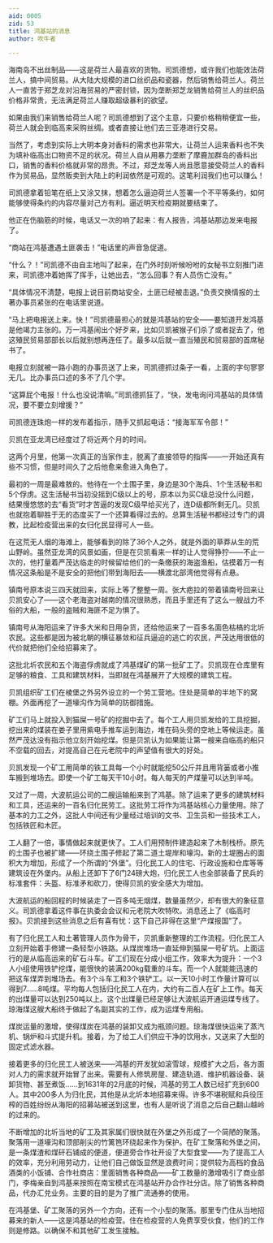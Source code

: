 ```yaml
---
aid: 0005
zid: 53
title: 鸿基站的消息
author: 吹牛者

---
```




  海南岛不出丝制品——这是荷兰人最喜欢的货物。司凯德想，或许我们也能效法荷兰人，搞中间贸易。从大陆大规模的进口丝织品和瓷器，然后销售给荷兰人。荷兰人一直苦于郑芝龙对沿海贸易的严密封锁，因为垄断郑芝龙销售给荷兰人的丝织品价格非常贵，无法满足荷兰人赚取超级暴利的欲望。

  如果由我们来销售给荷兰人呢？司凯德想到了这个主意，只要价格稍稍便宜一些，荷兰人就会到临高来采购丝绸。或者直接让他们去三亚港进行交易。

  当然了，考虑到实际上大明本身对香料的需求也非常大，让荷兰人运来香料也不失为填补临高出口物资不足的状况。荷兰人自从用暴力垄断了摩鹿加群岛的香料出口，销售的香料价格就非常的昂贵。不过，郑芝龙等人尚且愿意接受荷兰人的香料作为贸易品，显然贩卖到大陆上的利润依然是可观的。这笔利润我们也可以赚么！

  司凯德拿着铅笔在纸上又涂又抹，想着怎么逼迫荷兰人签署一个不平等条约，如何能够使得条约的内容尽量对己方有利。逼近明天检疫期就要结束了。

  他正在伤脑筋的时候，电话又一次的响了起来：有人报告，鸿基站那边发来电报了。

  “商站在鸿基遭遇土匪袭击！”电话里的声音急促道。

  “什么？！”司凯德不由自主地叫了起来，在门外时刻听候吩咐的女秘书立刻推门进来，司凯德冲着她挥了挥手，让她出去，“怎么回事？有人员伤亡没有。”

  “具体情况不清楚，电报上说目前商站安全，土匪已经被击退。”负责交换情报的土著办事员紧张的在电话里说道。

  “马上把电报送上来。快！”司凯德最担心的就是鸿基站的安全——要知道开发鸿基是他竭力主张的。万一鸿基闹出个好歹来，比如贝凯被猴子们杀了或者捉去了，他这殖民贸易部部长以后就别想再连任了。最多以后就一直当殖民和贸易部的首席秘书了。

  电报立刻就被一路小跑的办事员送了上来，司凯德抓过条子一看，上面的字句寥寥无几。比办事员口述的多不了几个字。

  “这算屁个电报！什么也没说清嘛。”司凯德抓狂了，“快，发电询问鸿基站的具体情况，要不要立刻增援？”

  司凯德连珠炮一样的发布着指示，随手又抓起电话：“接海军军令部！”

  贝凯在亚龙湾已经度过了将近两个月的时间。

  这两个月里，他第一次真正的当家作主，脱离了直接领导的指挥——一开始还真有些不习惯，但是时间久了之后他愈来愈进入角色了。

  最初的一周是最难敖的。他待在一个土围子里，身边是30个海兵、1个生活秘书和5个俘虏。这生活秘书当初没摇到C级以上的号，原本以为买C级总没什么问题，结果慢悠悠的去“看货”时才苦逼的发现C级早给买光了，连D级都所剩无几。贝凯也就抱着聊胜于无的态度买了一个还算看得过去的。总算生活秘书都经过专门的调教，比起检疫营出来的女归化民显得可人一些。

  在这荒无人烟的海滩上，能够看到的除了36个人之外，就是外面的草莽从生的荒山野岭。虽然亚龙湾的风景如画，但是在贝凯看来一样的让人觉得狰狞——不止一次的，他打量着严茂达临走的时候留给他们的一条缴获的海盗渔船，估摸着万一有情况这条船是不是安全的把他们带到海阳去——横渡北部湾他觉得有点悬。

  镇南号原本说三四天就回来，实际上等了整整一周。张大疤拉的带着镇南号回来让贝凯安心了——这个老海盗对越南的情况很熟悉，而且手里还有了这么一艘战力不俗的大船，一般的盗贼和海匪不足为惧了。

  镇南号从海阳运来了许多大米和日用杂货，还给他运来了一百多名面色枯槁的北圻农民。这些都是因为被北朝的横征暴敛和征兵逼迫的逃亡的农民，严茂达用很低的代价就把他们全给招募来了。

  这批北圻农民和五个海盗俘虏就成了鸿基煤矿的第一批矿工了。贝凯现在仓库里有足够的粮食、工具和建筑材料，当即就在鸿基展开了大规模的建筑工程。

  贝凯组织矿工们在棱堡之外另外设立的一个劳工营地。住处是简单的半地下的窝棚。外面再挖了一道壕沟作为简单的防御措施。

  矿工们马上就投入到猫屎一号矿的挖掘中去了。每个工人用贝凯发给的工具挖掘，挖出来的煤装在娄子里用紫电手推车运到海边，堆在码头旁的空地上等候运走。虽然严茂达没有指示他立刻开始挖煤。但是贝凯认为如果能让第一艘来自临高的船只不空载的回去，对提高自己在元老院中的声望值有很大的好处。

  贝凯发现一个矿工用简单的铁工具每一个小时就能挖50公斤并且用背篓或者小推车搬到堆场去。即使一个矿工每天干10小时。每人每天的产煤量可以达到半吨。

  又过了一周，大波航运公司的二艘运输船来到了鸿基。除了运来了更多的建筑材料和工具，还运来的一百名归化民劳工。这批劳工将作为鸿基站核心力量使用。除了基本的力工之外，这批人中间还有少量经过培训的文书、卫生员和一些技术工人，包括铁匠和木匠。

  工人翻了一倍，事情做起来就更快了。工人们用预制件建造起来了木制栈桥。原先的土围子也被扩建——环绕土围子修起了第二道土堤岸和壕沟。新的土堤圈占的面积大为增加，形成了一个所谓的“外堡”。归化民工人的住宅、行政设施和仓库等等建筑设在外堡内。从船上还卸下了6门24磅大炮，归化民工人也全部装备了民兵的标准套件：头盔、标准矛和砍刀，使得贝凯的安全感大为增加。

  大波航运的船回程的时候装走了一百多吨无烟煤，数量虽然少，却有很大的象征意义。司凯德拿着这件事在执委会会议和元老院大吹特吹。消息还上了《临高时报》。贝凯接到这些消息之后有喜有忧：这下自己非得在这里“产煤报国”了。

  有了归化民工人和土著管理人员作为骨干，贝凯重新整理的工作流程。归化民工人立刻开始着手修建一条轻型小铁路。从煤炭堆场一直延伸到猫屎一号矿坑。上面运行的是从临高运来的矿石斗车。矿工们现在分成小组工作，效率大为提升：一个3人小组使用铁铲挖煤，能很快的装满200kg载重的斗车。而一个人就能能迅速的把这车煤弄到堆场去。有3个斗车工和3个铁铲工。以一天10小时工作量计算可以得到7……8吨煤。平均每人包括归化民工人在内，大约有二百人在矿上工作。每天的出煤量可以达到250吨以上。这个出煤量已经足够让大波航运开通运煤专线了。琼海煤这艘大船终于做起了名副其实的工作，成为运煤专用船。

  煤炭运量的激增，使得煤炭在鸿基的装卸又成为瓶颈问题。琼海煤很快运来了蒸汽机、锅炉和斗式提升机。接着，为了给工人们供应干净的饮用水，又送来了大型的固定式滤水器。

  接着更多的归化民工人被送来——鸿基的开发犹如滚雪球，规模扩大之后，各方面对人力的需求就开始冒了出来。需要有人修筑房屋、建造轨道、维护机器设备、装卸货物、甚至煮饭……到1631年的2月底的时候，鸿基的劳工人数已经扩充到600人。其中200多人为归化民，其他是从北圻本地招募来得。许多不堪税赋和兵役压榨的百姓纷纷从海阳的招募站被送到这里，也有人是听说了消息之后自己翻山越岭的过来的。

  不断增加的北圻当地的矿工及其家属们很快就在外堡之外形成了一个简陋的聚落。聚落用一道壕沟和顶部削尖的竹篱笆环绕起来作为保护。在矿工聚落和外堡之间，是一条煤渣和煤矸石铺成的便道，便道旁合作社开设了大型食堂——为了提高工人的效率，充分利用劳动力，让他们自己做饭显然是浪费时间；提供较为高档的食品酒类的小饭铺、合作社商店：里面销售各种商品——矿工数量的激增吸引了商业部门，李梅亲自到鸿基来按照在南宝模式在鸿基站开办合作社分店。除了销售各种商品，代办汇兑业务。主要的目的是为了推广流通券的使用。

  在鸿基堡、矿工聚落的另外一个方向，还有一个小型的聚落。那里专门住从当地招募来的新人——这是鸿基站的检疫营。住在检疫营的人免费享受伙食，他们的工作则是修路。以确保不和其他矿工发生接触。



